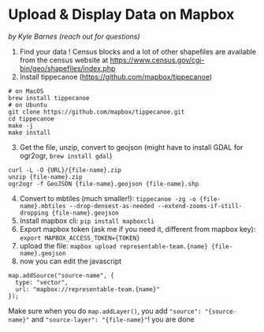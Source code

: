 # Upload & Display Data on Mapbox

_by Kyle Barnes (reach out for questions)_

1. Find your data ! Census blocks and a lot of other shapefiles are available from the census website at https://www.census.gov/cgi-bin/geo/shapefiles/index.php
2. Install tippecanoe (https://github.com/mapbox/tippecanoe)

```
# on MacOS
brew install tippecanoe
# on Ubuntu
git clone https://github.com/mapbox/tippecanoe.git
cd tippecanoe
make -j
make install
```

3. Get the file, unzip, convert to geojson (might have to install GDAL for ogr2ogr, `brew install gdal`)

```
curl -L -O {URL}/{file-name}.zip
unzip {file-name}.zip
ogr2ogr -f GeoJSON {file-name}.geojson {file-name}.shp
```

4. Convert to mbtiles (much smaller!): `tippecanoe -zg -o {file-name}.mbtiles --drop-densest-as-needed --extend-zooms-if-still-dropping {file-name}.geojson`
5. Install mapbox cli: `pip install mapboxcli`
6. Export mapbox token (ask me if you need it, different from mapbox key): `export MAPBOX_ACCESS_TOKEN={TOKEN}`
7. upload the file: `mapbox upload representable-team.{name} {file-name}.geojson`
8. now you can edit the javascript

```
map.addSource("source-name", {
  type: "vector",
  url: "mapbox://representable-team.{name}"
});
```

Make sure when you do `map.addLayer()`, you add `"source": "{source-name}"` and `"source-layer": "{file-name}"`! you are done
